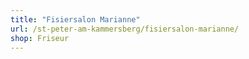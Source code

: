 ```yaml
---
title: "Fisiersalon Marianne"
url: /st-peter-am-kammersberg/fisiersalon-marianne/
shop: Friseur
---
```

